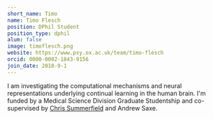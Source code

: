 ```yaml
---
short_name: Timo
name: Timo Flesch
position: DPhil Student
position_type: dphil
alum: false
image: timoflesch.png
website: https://www.psy.ox.ac.uk/team/timo-flesch
orcid: 0000-0002-1843-9156
join_date: 2018-9-1
---
```


I am investigating the computational mechanisms and neural representations underlying
continual learning in the human brain. I'm funded by a Medical Science Division Graduate Studentship and co-supervised by [Chris Summerfield](https://www.psy.ox.ac.uk/team/christopher-summerfield) and Andrew Saxe. 